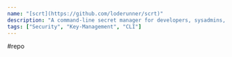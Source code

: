 ```yaml
---
name: "[scrt](https://github.com/loderunner/scrt)"
description: "A command-line secret manager for developers, sysadmins, and devops."
tags: ["Security", "Key-Management", "CLI"]
---
```

#repo